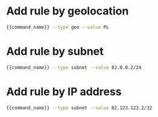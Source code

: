 # Add rule by geolocation
```bash
{{command_name}} --type geo --value PL
```

# Add rule by subnet

```bash
{{command_name}} --type subnet --value 82.0.0.2/24
```

# Add rule by IP address

```bash
{{command_name}} --type subnet --value 82.123.123.2/32
```
